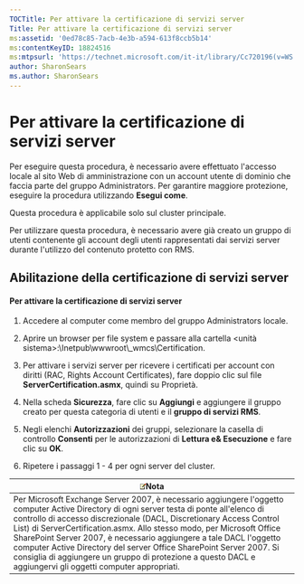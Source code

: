 ```yaml
---
TOCTitle: Per attivare la certificazione di servizi server
Title: Per attivare la certificazione di servizi server
ms:assetid: '0ed78c85-7acb-4e3b-a594-613f8ccb5b14'
ms:contentKeyID: 18824516
ms:mtpsurl: 'https://technet.microsoft.com/it-it/library/Cc720196(v=WS.10)'
author: SharonSears
ms.author: SharonSears
---
```


Per attivare la certificazione di servizi server
================================================

Per eseguire questa procedura, è necessario avere effettuato l'accesso locale al sito Web di amministrazione con un account utente di dominio che faccia parte del gruppo Administrators. Per garantire maggiore protezione, eseguire la procedura utilizzando **Esegui come**.

Questa procedura è applicabile solo sul cluster principale.

Per utilizzare questa procedura, è necessario avere già creato un gruppo di utenti contenente gli account degli utenti rappresentati dai servizi server durante l'utilizzo del contenuto protetto con RMS.

Abilitazione della certificazione di servizi server
---------------------------------------------------

#### Per attivare la certificazione di servizi server

1.  Accedere al computer come membro del gruppo Administrators locale.

2.  Aprire un browser per file system e passare alla cartella &lt;unità sistema&gt;:\\Inetpub\\wwwroot\\\_wmcs\\Certification.

3.  Per attivare i servizi server per ricevere i certificati per account con diritti (RAC, Rights Account Certificates), fare doppio clic sul file **ServerCertification.asmx**, quindi su Proprietà.

4.  Nella scheda **Sicurezza**, fare clic su **Aggiungi** e aggiungere il gruppo creato per questa categoria di utenti e il **gruppo di servizi RMS**.

5.  Negli elenchi **Autorizzazioni** dei gruppi, selezionare la casella di controllo **Consenti** per le autorizzazioni di **Lettura e& Esecuzione** e fare clic su **OK**.

6.  Ripetere i passaggi 1 - 4 per ogni server del cluster.

| ![](/security-updates/images/Cc720196.note(WS.10).gif)Nota                                                                                                                                                                                                                                                                                                                                                                                                                                                                                   |
|---------------------------------------------------------------------------------------------------------------------------------------------------------------------------------------------------------------------------------------------------------------------------------------------------------------------------------------------------------------------------------------------------------------------------------------------------------------------------------------------------------------------------------------------------------|
| Per Microsoft Exchange Server 2007, è necessario aggiungere l'oggetto computer Active Directory di ogni server testa di ponte all'elenco di controllo di accesso discrezionale (DACL, Discretionary Access Control List) di ServerCertification.asmx. Allo stesso modo, per Microsoft Office SharePoint Server 2007, è necessario aggiungere a tale DACL l'oggetto computer Active Directory del server Office SharePoint Server 2007. Si consiglia di aggiungere un gruppo di protezione a questo DACL e aggiungervi gli oggetti computer appropriati. |
